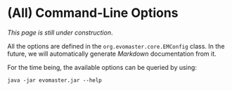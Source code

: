 # (All) Command-Line Options

_This page is still under construction_. 


All the options are defined in the `org.evomaster.core.EMConfig` class.
In the future, we will automatically generate _Markdown_ documentation from it.


For the time being, the available options can be queried by using:

`java -jar evomaster.jar --help` 
